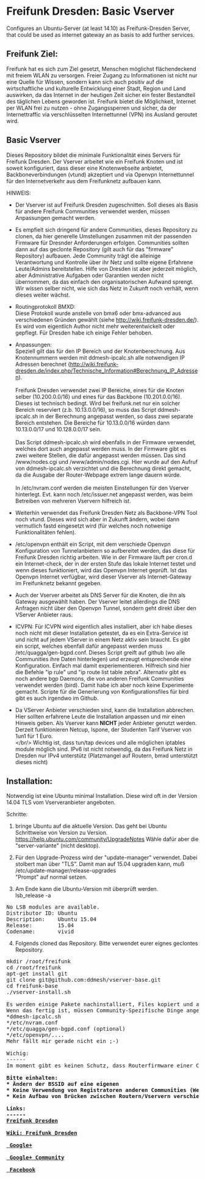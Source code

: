 # Freifunk Dresden: Basic Vserver
Configures an Ubuntu-Server (at least 14.10) as Freifunk-Dresden Server, that could be used as internet gateway an as basis to add further services.

Freifunk Ziel:
----
Freifunk hat es sich zum Ziel gesetzt, Menschen möglichst flächendeckend mit freiem WLAN zu versorgen. Freier Zugang zu Informationen ist nicht nur eine Quelle für Wissen, sondern kann sich auch positiv auf die wirtschaftliche und kulturelle Entwicklung einer Stadt, Region und Land auswirken, da das Internet in der heutigen Zeit sicher ein fester Bestandteil des täglichen Lebens geworden ist. Freifunk bietet die Möglichkeit, Internet per WLAN frei zu nutzen - ohne Zugangssperren und sicher, da der Internettraffic via verschlüsselten Internettunnel (VPN) ins Ausland geroutet wird. 

Basic Vserver
----

Dieses Repository bildet die minimale Funktionalität eines Servers für Freifunk Dresden. Der Vserver arbeitet wie
ein Freifunk Knoten und ist soweit konfiguriert, dass dieser eine Knotenwebseite anbietet, Backboneverbindungen
(vtund) akzeptiert und via Openvpn Internettunnel für den Internetverkehr aus dem Freifunknetz aufbauen kann.

HINWEIS:
- Der Vserver ist auf Freifunk Dresden zugeschnitten. Soll dieses als Basis für andere Freifunk Communities
verwendet werden, müssen Anpassungen gemacht werden.

- Es empfielt sich dringend für andere Communities, dieses Repository zu clonen, da hier generelle Umstellungen
zusammen mit der passenden Firmware für Dresnder Anforderungen erfolgen.
Communities sollten dann auf das geclonte Repository (gilt auch für das "firmware" Repository) aufbauen. Jede Community trägt die alleinige Verantwortung und Kontrolle über ihr Netz und sollte eigene Erfahrene Leute/Admins bereitstellen. Hilfe von Dresden ist aber jederzeit möglich, aber Administrative Aufgaben oder Garantien werden nicht übernommen, da das einfach den organisatorischen Aufwand sprengt.
Wir wissen selber nicht, wie sich das Netz in Zukunft noch verhält, wenn dieses weiter wächst.

- Routingprotokoll BMXD:<br/>
Diese Protokoll wurde anstelle von bmx6 oder bmx-advanced aus verschiedenen Gründen gewählt (siehe http://wiki.freifunk-dresden.de/). Es wird vom eigentlich Author nicht mehr weiterentwickelt oder gepflegt. Für Dresden habe ich einige Fehler behoben.
- Anpassungen:<br/>
Speziell gilt das für den IP Bereich und der Knotenberechnung. Aus Knotennummern werden mit ddmesh-ipcalc.sh 
alle notwendigen IP Adressen berechnet (http://wiki.freifunk-dresden.de/index.php/Technische_Information#Berechnung_IP_Adressen).
<br/><br/>
Freifunk Dresden verwendet zwei IP Bereiche, eines für die Knoten selber (10.200.0.0/16) und eines für das Backbone (10.201.0.0/16). Dieses ist technisch bedingt. Wird bei freifunk.net nur ein solcher Bereich reserviert (z.b. 10.13.0.0/16), so muss das Script ddmesh-ipcalc.sh in der Berechnung angepasst werden, so dass zwei separate Bereich entstehen. Die Bereiche für 10.13.0.0/16 würden dann 10.13.0.0/17 und 10.128.0.0/17 sein.
<br/><br/>
Das Script ddmesh-ipcalc.sh wird ebenfalls in der Firmware verwendet, welches dort auch angepasst werden muss.
In der Firmware gibt es zwei weitere Stellen, die dafür angepasst werden müssen. Das sind /www/nodes.cgi und /www/admin/nodes.cgi. Hier wurde auf den Aufruf von ddmesh-ipcalc.sh verzichtet und die Berechnung direkt gemacht, da die Ausgabe der Router-Webpage extrem lange dauern würde.
<br/><br/>
In  /etc/nvram.conf werden die meisten Einstellungen für den Vserver hinterlegt.
Evt. kann noch /etc/issuer.net angepasst werden, was beim Betreiben von mehreren Vservern hilfreich ist.

- Weiterhin verwendet das Freifunk Dresden Netz als Backbone-VPN Tool noch vtund. Dieses wird sich aber in 
 Zukunft ändern, wobei dann vermutlich fastd eingesetzt wird (für welches noch notwenige Funktionalitäten fehlen).
 
- /etc/openvpn enthält ein Script, mit dem verschiede Openvpn Konfiguration von Tunnelanbietern so aufbereitet werden, das diese für Freifunk Dresden richtig arbeiten.
Wie in der Firmware läuft per cron.d ein Internet-check, der in der ersten Stufe das lokale Internet testet und wenn dieses funktioniert, wird das Openvpn Internet geprüft. Ist das Openvpn Internet verfügbar, wird dieser Vserver als
Internet-Gateway im Freifunknetz bekannt gegeben.

- Auch der Vserver arbeitet als DNS Server für die Knoten, die ihn als Gateway ausgewählt haben. Der Vserver leitet allerdings die DNS Anfragen nicht über den Openvpn Tunnel, sondern geht direkt über den VServer Anbieter raus.

- ICVPN: Für ICVPN wird eigentlich alles installiert, aber ich habe dieses noch nicht mit dieser Installation getestet, da es ein Extra-Service ist und nicht auf jedem VServer in einem Netz aktiv sein braucht. Es gibt ein script, welches ebenfall dafür angepasst werden muss /etc/quagga/gen-bgpd.conf. Dieses Script greift auf github (wo alle Communities ihre Daten hinterlegen) und erzeugt entsprechende eine Konfiguration. Einfach mal damit experiementieren. Hilfreich sind hier die Befehle "ip rule" und "ip route list table zebra". Alternativ gibt es noch andere bgp Daemons, die von anderen Freifunk Communities verwendet werden (bird). Damit habe ich aber noch keine Experimente gemacht. Scripte für die Generierung von Konfigurationsfiles für bird gibt es auch irgendwo  im Github.

- Da VServer Anbieter verschieden sind, kann die Installation abbrechen. Hier sollten erfahrene Leute die Installation anpassen und mir einen Hinweis geben. Als Vserver kann <b>NICHT</b> jeder Anbieter genutzt werden. Derzeit funktionieren Netcup, Ispone, der Studenten Tarif Vserver von 1un1 für 1 Euro.
<br/></br/>
Wichtig ist, dass tun/tap devices und alle möglichen iptables module möglich sind. IPv6 ist nicht notwendig, da das Freifunk Netz in Dresden nur IPv4 unterstütz (Platzmangel auf Routern, bmxd unterstützt dieses nicht)

Installation:
----
Notwendig ist eine Ubuntu minimal Installation. Diese wird oft in der Version 14.04 TLS vom Vserveranbieter angeboten.

Schritte:<br/>

1. bringe Ubuntu auf die aktuelle Version. Das geht bei Ubuntu Schrittweise von Version zu Version.
https://help.ubuntu.com/community/UpgradeNotes
Wähle dafür aber die "server-⁠variante" (nicht desktop).

2. Für den Upgrade-Prozess wird der "update-manager" verwendet.
Dabei stolbert man über "TLS". Damit man auf 15.04 upgraden kann, muß<br/>
 /etc/update-manager/release-upgrades<br/>
 "Prompt" auf normal setzen.

3. Am Ende kann die Ubuntu-Version mit überprüft werden.<br/>
lsb_release -a
<pre>
No LSB modules are available.
Distributor ID: Ubuntu
Description:    Ubuntu 15.04
Release:        15.04
Codename:       vivid
</pre>


4. Folgends cloned das Repository. Bitte verwendet eurer eignes geclontes Repository.
<pre>
mkdir /⁠root/⁠freifunk
cd /⁠root/⁠freifunk
apt-⁠get install git
git clone git@github.com:ddmesh/vserver-base.git
cd freifunk-base
./⁠vserver-⁠install.sh
</post>
Es werden einige Pakete nachinstalliert, Files kopiert und am Ende noch einige Tools compiliert.
Wenn das fertig ist, müssen Community-Spezifische Dinge angepasst werden:
*ddmesh-ipcalc.sh
*/etc/nvram.conf
*/etc/quagga/gen-bgpd.conf (optional)
*/etc/openvpn/....
Mehr fällt mir gerade nicht ein ;-)

Wichig:
------
Im moment gibt es keinen Schutz, dass Routerfirmware einer Communitiy sich mit Servern oder Routern anderer Communities verbinden. Es ist <b>Fatal<b/> wenn sich die Netze wegen gleicher WLAN BSSID oder via Backbone verbinden. Da überall das gleiche Routingprotokoll verwendet wird, würden Geräte von verschiedenen Communities miteinander reden können und das Netz würde gigantisch groß und die Router überlasten.

Bitte einhalten:
* Ändern der BSSID auf eine eigenen
* Keine Verwendung von Registratoren anderen Communities (Webserverdienst zum Verteilen von Knotennummern)
* Kein Aufbau von Brücken zwischen Routern/Vservern verschiedener Communities über Backboneverbindungen. (das wird in zukunft noch unterbunden, dazu ist aber eine Änderung am Routingprotokoll notwendig). Verbindungen von Communities dürfen nur über das ICVPN erfolgen.

Links:
------
<a href="www.freifunk-dresden.de" >Freifunk Dresden</a><br>
<a href="wiki.freifunk-dresden.de" >Wiki: Freifunk Dresden</a><br>
<a href="http://google.com/+FreifunkDresden%EF%BB%BF/about"> Google+</a><br>
<a href="https://plus.google.com/communities/108088672678522515509"> Google+ Community</a><br>
<a href="https://www.facebook.com/FreifunkDresden"> Facebook</a>


